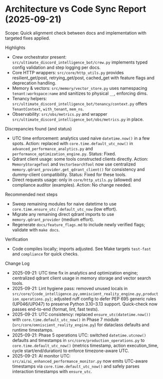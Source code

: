 # Architecture vs Code Sync Report (2025-09-21)

Scope: Quick alignment check between docs and implementation with targeted fixes applied.

Highlights

- Crew orchestrator present: `src/ultimate_discord_intelligence_bot/crew.py` implements typed config validation and step logging per docs.
- Core HTTP wrappers: `src/core/http_utils.py` provides resilient_get/post, retrying_get/post, cached_get with feature flags and deprecation handling.
- Memory & vectors: `src/memory/vector_store.py` uses namespacing `tenant:workspace:name` and sanitizes to physical `__`, enforcing dims.
- Tenancy helpers: `src/ultimate_discord_intelligence_bot/tenancy/context.py` offers `TenantContext`, `with_tenant`, `mem_ns`.
- Observability: `src/obs/metrics.py` and wrapper `src/ultimate_discord_intelligence_bot/obs/metrics.py` in place.

Discrepancies found (and status)

- UTC time enforcement: analytics used naive `datetime.now()` in a few spots.
  Action: replaced with `core.time.default_utc_now()` in `advanced_performance_analytics.py` and `performance_optimization_engine.py`. Status: Fixed.
- Qdrant client usage: some tools constructed clients directly.
  Action: `MemoryStorageTool` and `VectorSearchTool` now use centralized `memory.qdrant_provider.get_qdrant_client()` for consistency and dummy-client compatibility. Status: Fixed for these tools.
- Direct requests usage: only in `core/http_utils.py` (allowed) and compliance auditor (examples).
  Action: No change needed.

Recommended next steps

- Sweep remaining modules for naive datetime to use `core.time.ensure_utc` / `default_utc_now` (low effort).
- Migrate any remaining direct qdrant imports to use `memory.qdrant_provider` (medium effort).
- Regenerate `docs/feature_flags.md` to include newly verified flags; validate with `make docs`.

Verification

- Code compiles locally; imports adjusted. See Make targets `test-fast` and `compliance` for quick checks.

Change Log

- 2025-09-21: UTC time fix in analytics and optimization engine; centralized qdrant client usage in memory storage and vector search tools.
- 2025-09-21: Lint hygiene pass: removed unused locals in `src/core/{code_intelligence.py,omniscient_reality_engine.py,production_operations.py}`; adjusted ruff config to defer PEP 695 generic rules (UP046/UP047) to preserve Python 3.10–3.13 support. Quick-check now passes end-to-end (format, lint, fast tests).
- 2025-09-21: UTC consistency: replaced `ensure_utc(datetime.now())` with `core.time.default_utc_now()` in Phase 7 module (`src/core/omniscient_reality_engine.py`) for dataclass defaults and runtime timestamps.
- 2025-09-21: Phase 5 operations UTC: switched `datetime.utcnow()` defaults and timestamps in `src/core/production_operations.py` to `core.time.default_utc_now()` (metrics timestamp, action execution_time, cycle start/end/duration) to enforce timezone-aware UTC.
- 2025-09-21: AI monitor UTC: `src/ai/ai_enhanced_performance_monitor.py` now emits UTC-aware timestamps via `core.time.default_utc_now()` and safely parses interaction timestamps with `ensure_utc`.
